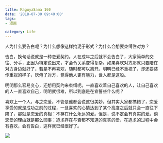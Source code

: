 ```yaml
---
title: KaguyaSama 160
date: '2018-07-30 09:40:00'
tags: 
- 漫画

category: Life
---
```


人为什么要告白呢？为什么想像这样拘泥于形式？为什么会想要束缚住对方？

告白，换句话说就是一种恋爱契约，人在成年之后就不会告白了，大家简单的交往、分手，正因为特定说出来，才会令关系变得复杂。如果喜欢对方那就只要陪在对方身边就好了，若是不再喜欢，随时都可以离开。明明已经不重视了，却还要装作重视的样子，厌倦了对方，觉得他人更有魅力，世人都是这般。

明明那么容易变心，还想用契约来束缚呢。一直喜欢着自己喜欢的人，让自己喜欢的人一直喜欢自己，明明就很难，所以到底是在宣誓些什么呢？

喜欢上一个人，与之恋爱，不管是谁都会说这很美妙，但其实大家都搞错了，恋爱享受的就是成功之前的过程，一旦喜欢的心情达到了某个高度之后就只会一直往下降了，那就是恋爱的真相：不存在什么永远的爱。但是，说不定会有真实的爱。谈恋爱的理由就是那么回事：追求存在与否都不知道的真实的爱，在追求的过程中会有喜欢，会有告白，这样就已经很好了。

![](Kaguyasama160/01.png)
